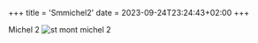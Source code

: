+++
title = 'Smmichel2'
date = 2023-09-24T23:24:43+02:00
+++

Michel 2
![st mont michel 2](/images/smm2.png)

